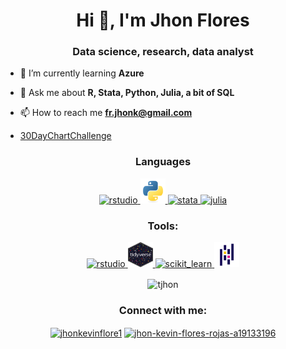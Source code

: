 <h1 align="center">Hi 👋, I'm Jhon Flores</h1>
<h3 align="center">Data science, research, data analyst</h3>

- 🌱 I’m currently learning **Azure**

- 💬 Ask me about **R, Stata, Python, Julia, a bit of SQL**

- 📫 How to reach me **fr.jhonk@gmail.com**

- [30DayChartChallenge](https://github.com/TJhon/30DayChartChallenge)


<h3 align="center">Languages</h3>
<p align="center"> 
   <a href="https://cran.r-project.org/" target="_blank" rel="noreferrer"> <img src="https://cran.r-project.org/Rlogo.svg" alt="rstudio" width="40" height="40"/> </a> 
  <a href="https://www.python.org" target="_blank" rel="noreferrer"> <img src="https://raw.githubusercontent.com/devicons/devicon/master/icons/python/python-original.svg" alt="python" width="40" height="40"/> </a> 
  <a href="https://www.stata.com/" target="_blank" rel="noreferrer"> <img src="https://www.stata.com/includes/images/stata-logo-blue.svg" alt="stata" width="40" height="40"/> </a>
<a href = "https://julialang.org/" target = "_blank", rel = "noreferrer"> <img src="https://julialang.org/assets/infra/logo.svg" alt="julia" width="40" height="40"/>
  </a>
</p>

<h3 align='center'>Tools:</h3>
<p align = 'center'>
   <a href="https://www.rstudio.com/" target="_blank" rel="noreferrer"> <img src="https://upload.wikimedia.org/wikipedia/commons/d/d0/RStudio_logo_flat.svg" alt="rstudio" width="80" height="40"/> </a> 
     <a href="https://www.tidyverse.org/" target="_blank" rel="noreferrer"> <img src="https://raw.githubusercontent.com/rstudio/hex-stickers/master/SVG/tidyverse.svg" alt="rstudio" width="40" height="40"/> </a> 
    <a href="https://scikit-learn.org/" target="_blank" rel="noreferrer"> <img src="https://upload.wikimedia.org/wikipedia/commons/0/05/Scikit_learn_logo_small.svg" alt="scikit_learn" width="40" height="40"/> </a>
  <a href="https://pandas.pydata.org/" target="_blank" rel="noreferrer"> <img src="https://raw.githubusercontent.com/devicons/devicon/2ae2a900d2f041da66e950e4d48052658d850630/icons/pandas/pandas-original.svg" alt="pandas" width="40" height="40"/> </a> 
</p>

<p align = 'center'><img align="center" src="https://github-readme-stats.vercel.app/api/top-langs?username=tjhon&show_icons=true&hide=jupyter%20notebook,TeX,vim%20script%0A&theme=algolia&locale=en&layout=compact" alt="tjhon" /></p>

<h3 align="center">Connect with me:</h3>
<p align="center">
<a href="https://twitter.com/jhonkevinflore1" target="blank"><img align="center" src="https://raw.githubusercontent.com/rahuldkjain/github-profile-readme-generator/master/src/images/icons/Social/twitter.svg" alt="jhonkevinflore1" height="30" width="40" /></a>
<a href="https://linkedin.com/in/jhon-kevin-flores-rojas-a19133196" target="blank"><img align="center" src="https://raw.githubusercontent.com/rahuldkjain/github-profile-readme-generator/master/src/images/icons/Social/linked-in-alt.svg" alt="jhon-kevin-flores-rojas-a19133196" height="30" width="40" /></a>
</p>
